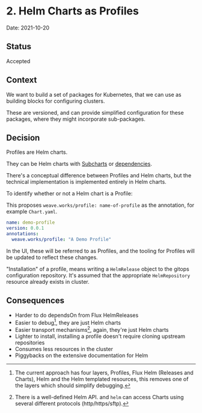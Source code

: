 # 2. Helm Charts as Profiles

Date: 2021-10-20

## Status

Accepted

## Context

We want to build a set of packages for Kubernetes, that we can use as building
blocks for configuring clusters.

These are versioned, and can provide simplified configuration for these
packages, where they might incorporate sub-packages.

## Decision

Profiles are Helm charts.

They can be Helm charts with [Subcharts](https://helm.sh/docs/chart_template_guide/subcharts_and_globals/) or [dependencies](https://helm.sh/docs/chart_best_practices/dependencies/#helm).

There's a conceptual difference between Profiles and Helm charts, but the
technical implementation is implemented entirely in Helm charts.

To identify whether or not a Helm chart is a Profile:

This proposes `weave.works/profile: name-of-profile` as the annotation, for
example `Chart.yaml`.

```yaml
name: demo-profile
version: 0.0.1
annotations:
  weave.works/profile: "A Demo Profile"
```

In the UI, these will be referred to as Profiles, and the tooling for Profiles
will be updated to reflect these changes.

"Installation" of a profile, means writing a `HelmRelease` object to the gitops
configuration repository. It's assumed that the appropriate `HelmRepository` resource already exists in cluster.

## Consequences

 * Harder to do dependsOn from Flux HelmReleases
 * Easier to debug[^debug], they are just Helm charts
 * Easier transport mechanisms[^transport], again, they're just Helm charts
 * Lighter to install, installing a profile doesn't require cloning upstream
   repositories
 * Consumes less resources in the cluster
 * Piggybacks on the extensive documentation for Helm

[^debug]: The current approach has four layers, Profiles, Flux Helm (Releases
  and Charts), Helm and the Helm templated resources, this removes one of the
  layers which should simplify debugging.

[^transport]: There is a well-defined Helm API. and `helm` can access Charts
  using several different protocols (http/https/sftp).
